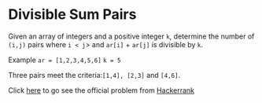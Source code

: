 # Divisible Sum Pairs

Given an array of integers and a positive integer `k`, determine the number of `(i,j)` pairs where `i < j`> and `ar[i]` + `ar[j]` is divisible by `k`.

Example
`ar = [1,2,3,4,5,6]`
`k = 5`

Three pairs meet the criteria:`[1,4], [2,3]` and `[4,6]`.

Click [here](https://www.hackerrank.com/challenges/divisible-sum-pairs/problem) to go see the official problem from [Hackerrank](https://www.hackerrank.com/)
